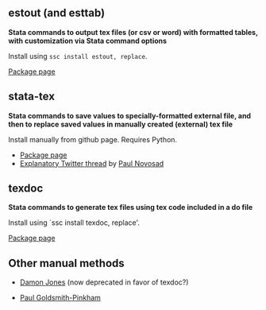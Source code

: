 ## estout (and esttab)

**Stata commands to output tex files (or csv or word) with formatted tables, with customization via Stata command options**

Install using `ssc install estout, replace`.

[Package page](http://repec.sowi.unibe.ch/stata/estout/)



## stata-tex

**Stata commands to save values to specially-formatted external file, and then to replace saved values in manually created (external) tex file**

Install manually from github page. Requires Python.

- [Package page](https://github.com/paulnov/stata-tex)
- [Explanatory Twitter thread](https://twitter.com/paulnovosad/status/1056922582795075584) by [Paul Novosad](http://www.dartmouth.edu/~novosad/)

<!---
<blockquote class="twitter-tweet" data-lang="en"><p lang="en" dir="ltr">We have a fabulous way to write .tex tables from Stata. It&#39;s like <a href="https://twitter.com/nomadj1s?ref_src=twsrc%5Etfw">@nomadj1s</a>&#39;s in spirit, but we think it&#39;s cleaner and easier. Download our stata-tex package at <a href="https://t.co/llhQCBYojY">https://t.co/llhQCBYojY</a>. Here&#39;s how it works 👇🏽</p>&mdash; Paul Novosad (@paulnovosad) <a href="https://twitter.com/paulnovosad/status/1056922582795075584?ref_src=twsrc%5Etfw">October 29, 2018</a></blockquote>
<script async src="https://platform.twitter.com/widgets.js" charset="utf-8"></script>
--->


## texdoc

**Stata commands to generate tex files using tex code included in a do file**

Install using `ssc install texdoc, replace'.

[Package page](http://repec.sowi.unibe.ch/stata/texdoc/)



## Other manual methods

- [Damon Jones](https://twitter.com/nomadj1s/status/1051112991393964032) (now deprecated in favor of texdoc?)
<!---
<blockquote class="twitter-tweet" data-lang="en"><p lang="en" dir="ltr">💾Stata Tutorial💾<br><br>In case it’s useful, here’s a way to write LaTeX table code within Stata and export to .tex<br><br>I learned this from <a href="https://twitter.com/sacksdaniel?ref_src=twsrc%5Etfw">@sacksdaniel</a><br><br>\begin{🤓}</p>&mdash; Damon Jones (@nomadj1s) <a href="https://twitter.com/nomadj1s/status/1051112991393964032?ref_src=twsrc%5Etfw">October 13, 2018</a></blockquote>
<script async src="https://platform.twitter.com/widgets.js" charset="utf-8"></script>
--->
- [Paul Goldsmith-Pinkham](https://gist.github.com/paulgp/7e0c0ad9dee76c4ab8e475e1165d493f)
<!---
<blockquote class="twitter-tweet" data-conversation="none" data-lang="en"><p lang="en" dir="ltr">I do the same as <a href="https://twitter.com/nomadj1s?ref_src=twsrc%5Etfw">@nomadj1s</a> , Scott (for most tables). Here&#39;s an example gist of how I do it (slightly different, although I like <a href="https://twitter.com/nomadj1s?ref_src=twsrc%5Etfw">@nomadj1s</a> &#39;s workflow of saving the coefficients: <a href="https://t.co/U0lvZnM2BQ">https://t.co/U0lvZnM2BQ</a></p>&mdash; Paul Goldsmith-Pinkham (@paulgp) <a href="https://twitter.com/paulgp/status/1051132485050949633?ref_src=twsrc%5Etfw">October 13, 2018</a></blockquote>
<script async src="https://platform.twitter.com/widgets.js" charset="utf-8"></script>
--->
